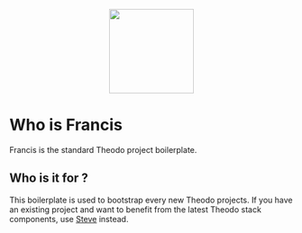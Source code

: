 <p align="center">
  <img width="150" height="150" src="https://s3.eu-west-3.amazonaws.com/ffyn-static/pudding.png">
</p>

# Who is Francis

Francis is the standard Theodo project boilerplate.

## Who is it for ?

This boilerplate is used to bootstrap every new Theodo projects.
If you have an existing project and want to benefit from the latest Theodo stack components, use [Steve](https://github.com/theodo/theodo-stack-generator) instead.
